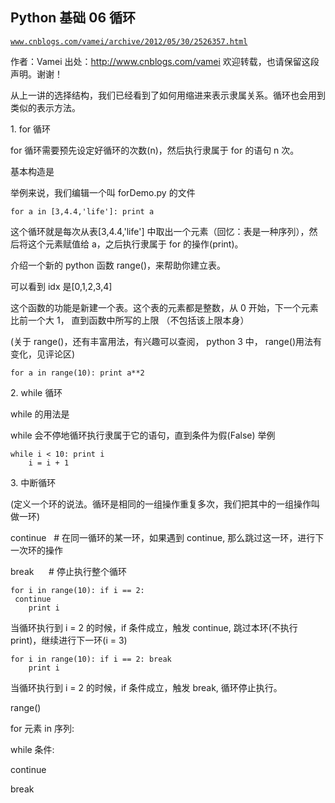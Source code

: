 ## Python 基础 06 循环

[`www.cnblogs.com/vamei/archive/2012/05/30/2526357.html`](http://www.cnblogs.com/vamei/archive/2012/05/30/2526357.html)

作者：Vamei 出处：http://www.cnblogs.com/vamei 欢迎转载，也请保留这段声明。谢谢！

从上一讲的选择结构，我们已经看到了如何用缩进来表示隶属关系。循环也会用到类似的表示方法。

1\. for 循环

for 循环需要预先设定好循环的次数(n)，然后执行隶属于 for 的语句 n 次。

基本构造是

举例来说，我们编辑一个叫 forDemo.py 的文件

```
for a in [3,4.4,'life']: print a

```

这个循环就是每次从表[3,4.4,'life'] 中取出一个元素（回忆：表是一种序列），然后将这个元素赋值给 a，之后执行隶属于 for 的操作(print)。

介绍一个新的 python 函数 range()，来帮助你建立表。

可以看到 idx 是[0,1,2,3,4]

这个函数的功能是新建一个表。这个表的元素都是整数，从 0 开始，下一个元素比前一个大 1， 直到函数中所写的上限 （不包括该上限本身）

(关于 range()，还有丰富用法，有兴趣可以查阅， python 3 中， range()用法有变化，见评论区)

```
for a in range(10): print a**2

```

2\. while 循环

while 的用法是

while 会不停地循环执行隶属于它的语句，直到条件为假(False)
举例

```
while i < 10: print i
    i = i + 1

```

3\. 中断循环

(定义一个环的说法。循环是相同的一组操作重复多次，我们把其中的一组操作叫做一环)

continue   # 在同一循环的某一环，如果遇到 continue, 那么跳过这一环，进行下一次环的操作

break      # 停止执行整个循环

```
for i in range(10): if i == 2: 
 continue
    print i

```

当循环执行到 i = 2 的时候，if 条件成立，触发 continue, 跳过本环(不执行 print)，继续进行下一环(i = 3)

```
for i in range(10): if i == 2: break
    print i

```

当循环执行到 i = 2 的时候，if 条件成立，触发 break, 循环停止执行。

range() 

for 元素 in 序列:

while 条件:

continue

break